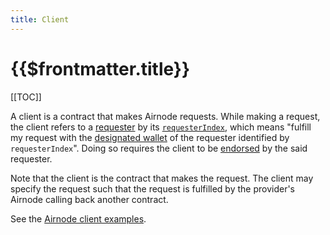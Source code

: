 ```yaml
---
title: Client
---
```


# {{$frontmatter.title}}

<TocHeader />
[[TOC]]

A client is a contract that makes Airnode requests.
While making a request, the client refers to a [requester](requester.md) by its [`requesterIndex`](requester.md#requesterIndex), which means "fulfill my request with the [designated wallet](designated-wallet.md) of the requester identified by `requesterIndex`".
Doing so requires the client to be [endorsed](endorsement.md) by the said requester.

Note that the client is the contract that makes the request.
The client may specify the request such that the request is fulfilled by the provider's Airnode calling back another contract.

See the [Airnode client examples](https://github.com/api3dao/airnode-client-examples).
